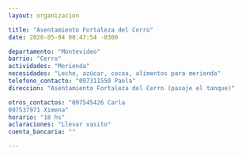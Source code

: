 ```yaml
---
layout: organizacion

title: "Asentamiento Fortaleza del Cerro"
date: 2020-05-04 00:47:54 -0300

departamento: "Montevideo"
barrio: "Cerro"
actividades: "Merienda"
necesidades: "Leche, azúcar, cocoa, alimentos para merienda"
telefono_contacto: "097311550 Paola"
direccion: "Asentamiento Fortaleza del Cerro (pasaje el tanque)"

otros_contactos: "097545426 Carla 
097537971 Ximena"
horario: "18 hs"
aclaraciones: "Llevar vasito"
cuenta_bancaria: ""

---
```

